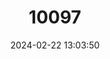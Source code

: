 ---
title: "10097"
category: "Hippoglossus hippoglossus"
draft: false
date: 2024-02-22 13:03:50
languages:
  Norwegian: ["Kveite"]
  Icelandic: ["Lúða"]
  English: ["Atlantic Halibut"]
---
